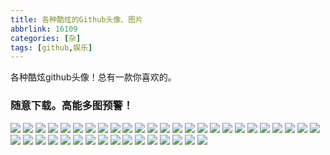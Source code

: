 ```yaml
---
title: 各种酷炫的Github头像、图片
abbrlink: 16109
categories: [杂]
tags: [github,娱乐]
---
```



各种酷炫github头像！总有一款你喜欢的。
<!-- more -->

### 随意下载。高能多图预警！

![](http://image.jonyjay.com/github/github01.jpg)
![](http://image.jonyjay.com/github/github02.png)
![](http://image.jonyjay.com/github/github03.jpg)
![](http://image.jonyjay.com/github/github04.jpg)
![](http://image.jonyjay.com/github/github05.jpg)
![](http://image.jonyjay.com/github/github06.jpg)
![](http://image.jonyjay.com/github/github07.jpg)
![](http://image.jonyjay.com/github/github08.png)
![](http://image.jonyjay.com/github/github09.jpg)
![](http://image.jonyjay.com/github/github10.jpg)
![](http://image.jonyjay.com/github/github11.jpg)
![](http://image.jonyjay.com/github/github12.jpg)
![](http://image.jonyjay.com/github/github13.jpg)
![](http://image.jonyjay.com/github/github14.png)
![](http://image.jonyjay.com/github/github15.jpg)
![](http://image.jonyjay.com/github/github16.jpg)
![](http://image.jonyjay.com/github/github17.png)
![](http://image.jonyjay.com/github/github18.png)
![](http://image.jonyjay.com/github/github19.png)
![](http://image.jonyjay.com/github/github20.png)
![](http://image.jonyjay.com/github/github21.jpg)
![](http://image.jonyjay.com/github/github22.gif)
![](http://image.jonyjay.com/github/github23.png)
![](http://image.jonyjay.com/github/github24.png)
![](http://image.jonyjay.com/github/github25.png)
![](http://image.jonyjay.com/github/github26.png)
![](http://image.jonyjay.com/github/github27.png)
![](http://image.jonyjay.com/github/github28.png)
![](http://image.jonyjay.com/github/github29.png)
![](http://image.jonyjay.com/github/github30.png)
![](http://image.jonyjay.com/github/github31.png)
![](http://image.jonyjay.com/github/github32.png)
![](http://image.jonyjay.com/github/github33.jpg)
![](http://image.jonyjay.com/github/github34.png)
![](http://image.jonyjay.com/github/github35.jpg)
![](http://image.jonyjay.com/github/github36.png)
![](http://image.jonyjay.com/github/github37.png)
![](http://image.jonyjay.com/github/github38.jpg)
![](http://image.jonyjay.com/github/github39.png)
![](http://image.jonyjay.com/github/github40.jpg)
![](http://image.jonyjay.com/github/github41.gif)